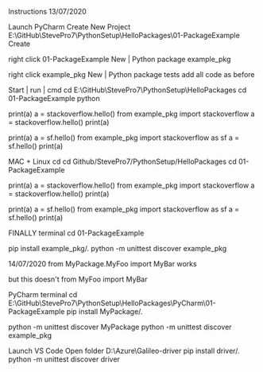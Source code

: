 Instructions
13/07/2020


Launch PyCharm
Create New Project
E:\GitHub\StevePro7\PythonSetup\HelloPackages\01-PackageExample
Create


right click 01-PackageExample
New | Python package
example_pkg

right click example_pkg
New | Python package
tests
add all code as before

Start | run | cmd
cd E:\GitHub\StevePro7\PythonSetup\HelloPackages
cd 01-PackageExample
python

print(a)
a = stackoverflow.hello()
from example_pkg import stackoverflow
a = stackoverflow.hello()
print(a)

print(a)
a = sf.hello()
from example_pkg import stackoverflow as sf
a = sf.hello()
print(a)


MAC + Linux
cd
cd Github/StevePro7/PythonSetup/HelloPackages
cd 01-PackageExample

print(a)
a = stackoverflow.hello()
from example_pkg import stackoverflow
a = stackoverflow.hello()
print(a)

print(a)
a = sf.hello()
from example_pkg import stackoverflow as sf
a = sf.hello()
print(a)


FINALLY
terminal
cd 01-PackageExample

pip install example_pkg/.
python -m unittest discover example_pkg


14/07/2020
from MyPackage.MyFoo import MyBar
works

but this doesn't
from MyFoo import MyBar

PyCharm terminal
cd E:\GitHub\StevePro7\PythonSetup\HelloPackages\PyCharm\01-PackageExample
pip install MyPackage/.

python -m unittest discover MyPackage
python -m unittest discover example_pkg


Launch VS Code
Open folder
D:\Azure\Galileo-driver
pip install driver/.
python -m unittest discover driver